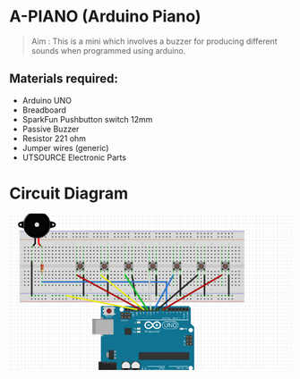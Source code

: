 # A-PIANO (Arduino Piano)

>Aim : This is a mini which involves a buzzer for producing different sounds when programmed using arduino.

## Materials required:
- Arduino UNO
- Breadboard
- SparkFun Pushbutton switch 12mm
- Passive Buzzer
- Resistor 221 ohm
- Jumper wires (generic)
- UTSOURCE Electronic Parts

# Circuit Diagram
![image not found](./img/Piano)


